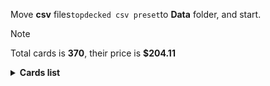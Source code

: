 Move <b>csv</b> files```topdecked csv preset```to <b>Data</b> folder, and start.

> [!NOTE]
> Total cards is <b>370</b>, their price is <b>$204.11</b>

<details>
  <summary><b>Cards list</b></summary>

<ul>
 <li> $0.11 <a href="https://scryfall.com/card//afr/274/ru">Mountain</a> - foil (1)</li>
 <li> $0.71 <a href="https://scryfall.com/card//khm/397/ru">Mountain</a> - foil (1)</li>
 <li> $0.11 <a href="https://scryfall.com/card//afr/276/ru">Mountain</a> - foil (1)</li>
 <li> $0.17 <a href="https://scryfall.com/card//thb/285/en">Mountain</a> - foil (1)</li>
 <li> $0.13 <a href="https://scryfall.com/card//mid/383/ru">Mountain</a> - foil (1)</li>
 <li> $0.13 <a href="https://scryfall.com/card//afr/275/ru">Mountain</a> - foil (1)</li>
 <li> $0.09 <a href="https://scryfall.com/card//afr/277/ru">Mountain</a> - foil (1)</li>
 <li> $0.14 <a href="https://scryfall.com/card//thb/284/en">Mountain</a> - foil (1)</li>
 <li> $0.06 <a href="https://scryfall.com/card//afr/310/ru">Rimeshield Frost Giant</a> - foil (1)</li>
 <li> $0.11 <a href="https://scryfall.com/card//mid/244/ru">Sunrise Cavalier</a> - foil (1)</li>
 <li> $0.17 <a href="https://scryfall.com/card//mid/261/ru">Evolving Wilds</a> - foil (1)</li>
 <li> $0.10 <a href="https://scryfall.com/card//mid/380/ru">Plains</a> - foil (1)</li>
 <li> $0.22 <a href="https://scryfall.com/card//thb/279/en">Plains</a> - foil (1)</li>
 <li> $0.09 <a href="https://scryfall.com/card//afr/262/ru">Plains</a> - foil (1)</li>
 <li> $0.09 <a href="https://scryfall.com/card//afr/264/ru">Plains</a> - foil (1)</li>
 <li> $0.32 <a href="https://scryfall.com/card//khm/394/ru">Plains</a> - foil (1)</li>
 <li> $0.20 <a href="https://scryfall.com/card//thb/278/en">Plains</a> - foil (1)</li>
 <li> $0.13 <a href="https://scryfall.com/card//afr/265/ru">Plains</a> - foil (1)</li>
 <li> $0.10 <a href="https://scryfall.com/card//afr/263/ru">Plains</a> - foil (1)</li>
 <li> $0.18 <a href="https://scryfall.com/card//afr/117/ru">Reaper's Talisman</a> - foil (1)</li>
 <li> $0.10 <a href="https://scryfall.com/card//mid/384/ru">Forest</a> - foil (1)</li>
 <li> $0.09 <a href="https://scryfall.com/card//thb/286/en">Forest</a> - foil (1)</li>
 <li> $0.19 <a href="https://scryfall.com/card//thb/287/en">Forest</a> - foil (1)</li>
 <li> $0.13 <a href="https://scryfall.com/card//afr/278/ru">Forest</a> - foil (1)</li>
 <li> $0.13 <a href="https://scryfall.com/card//afr/280/ru">Forest</a> - foil (1)</li>
 <li> $0.38 <a href="https://scryfall.com/card//mid/277/ru">Forest</a> - foil (1)</li>
 <li> $0.10 <a href="https://scryfall.com/card//afr/279/ru">Forest</a> - foil (1)</li>
 <li> $0.16 <a href="https://scryfall.com/card//afr/281/ru">Forest</a> - foil (1)</li>
 <li> $0.73 <a href="https://scryfall.com/card//khm/398/ru">Forest</a> - foil (1)</li>
 <li> $0.61 <a href="https://scryfall.com/card//ddr/36/en">Ob Nixilis Reignited</a> - foil (1)</li>
 <li> $0.11 <a href="https://scryfall.com/card//afr/268/ru">Island</a> - foil (1)</li>
 <li> $0.63 <a href="https://scryfall.com/card//khm/395/ru">Island</a> - foil (1)</li>
 <li> $0.09 <a href="https://scryfall.com/card//afr/269/ru">Island</a> - foil (1)</li>
 <li> $0.19 <a href="https://scryfall.com/card//thb/281/ru">Island</a> - foil (1)</li>
 <li> $0.09 <a href="https://scryfall.com/card//mid/381/ru">Island</a> - foil (1)</li>
 <li> $0.10 <a href="https://scryfall.com/card//afr/267/ru">Island</a> - foil (1)</li>
 <li> $0.13 <a href="https://scryfall.com/card//afr/266/ru">Island</a> - foil (1)</li>
 <li> $0.17 <a href="https://scryfall.com/card//thb/280/en">Island</a> - foil (1)</li>
 <li> $0.13 <a href="https://scryfall.com/card//khm/321/ru">Aegar, the Freezing Flame</a> - foil (1)</li>
 <li> $0.12 <a href="https://scryfall.com/card//afr/272/ru">Swamp</a> - foil (1)</li>
 <li> $0.09 <a href="https://scryfall.com/card//afr/270/ru">Swamp</a> - foil (1)</li>
 <li> $2.02 <a href="https://scryfall.com/card//thb/252/en">Swamp</a> - foil (1)</li>
 <li> $0.13 <a href="https://scryfall.com/card//mid/382/ru">Swamp</a> - foil (1)</li>
 <li> $0.12 <a href="https://scryfall.com/card//afr/271/ru">Swamp</a> - foil (1)</li>
 <li> $0.13 <a href="https://scryfall.com/card//afr/273/ru">Swamp</a> - foil (1)</li>
 <li> $0.20 <a href="https://scryfall.com/card//thb/283/en">Swamp</a> - foil (1)</li>
 <li> $0.92 <a href="https://scryfall.com/card//mid/273/ru">Swamp</a> - foil (1)</li>
 <li> $0.46 <a href="https://scryfall.com/card//khm/396/ru">Swamp</a> - foil (1)</li>
 <li> $0.12 <a href="https://scryfall.com/card//thb/282/en">Swamp</a> - foil (1)</li>
 <li> $0.02 <a href="https://scryfall.com/card//mom/195/en">Iridescent Blademaster</a> - foil (1)</li>
 <li> $0.09 <a href="https://scryfall.com/card//khm/8/ru">Divine Gambit</a> - foil (1)</li>
 <li> $0.38 <a href="https://scryfall.com/card//afr/228/ru">Monk Class</a> - foil (1)</li>
 <li> $0.01 <a href="https://scryfall.com/card//mid/22/ru">Gavony Trapper</a> - foil (1)</li>
 <li> $1.02 <a href="https://scryfall.com/card//neo/472/en">Thundering Raiju</a> - foil (1)</li>
 <li> $0.08 <a href="https://scryfall.com/card//mid/299/ru">Burly Breaker // Dire-Strain Demolisher</a> - foil (1)</li>
 <li> $2.85 <a href="https://scryfall.com/card//vow/46/en">Welcoming Vampire</a> - foil (1)</li>
 <li> $2.87 <a href="https://scryfall.com/card//ddr/1/en">Nissa, Voice of Zendikar</a> - foil (1)</li>
 <li> $0.14 <a href="https://scryfall.com/card//mid/63/ru">Mysterious Tome // Chilling Chronicle</a> - foil (1)</li>
 <li> $0.01 <a href="https://scryfall.com/card//mid/132/ru">Burn the Accursed</a> - foil (1)</li>
 <li> $0.07 <a href="https://scryfall.com/card//afr/46/ru">Arcane Investigator</a> - foil (1)</li>
 <li> $0.05 <a href="https://scryfall.com/card//khm/157/ru">Tuskeri Firewalker</a> - foil (1)</li>
 <li> $0.13 <a href="https://scryfall.com/card//thb/263/en">Tymaret, Chosen from Death</a> - foil (1)</li>
 <li> $0.30 <a href="https://scryfall.com/card//mid/386/ru">Triskaidekaphile</a> - foil (1)</li>
 <li> $0.47 <a href="https://scryfall.com/card//thb/352/en">Arasta of the Endless Web</a> - foil (1)</li>
 <li> $0.05 <a href="https://scryfall.com/card//khm/87/ru">Draugr Recruiter</a> - foil (1)</li>
 <li> $0.43 <a href="https://scryfall.com/card//afr/375/ru">Forsworn Paladin</a> - foil (1)</li>
 <li> $0.83 <a href="https://scryfall.com/card//khm/400/ru">Reflections of Littjara</a> - foil (1)</li>
 <li> $0.19 <a href="https://scryfall.com/card//afr/397/ru">Treasure Chest</a> - foil (1)</li>
 <li> $0.06 <a href="https://scryfall.com/card//mid/118/ru">Olivia's Midnight Ambush</a> - foil (1)</li>
 <li> $2.23 <a href="https://scryfall.com/card//sta/56/ru">Regrowth</a> - foil (1)</li>
 <li> $0.02 <a href="https://scryfall.com/card//mid/84/ru">Arrogant Outlaw</a> - foil (1)</li>
 <li> $0.02 <a href="https://scryfall.com/card//afr/45/ru">Air-Cult Elemental</a> - foil (1)</li>
 <li> $0.62 <a href="https://scryfall.com/card//thb/121/en">Underworld Dreams</a> - nonfoil (1)</li>
 <li> $0.06 <a href="https://scryfall.com/card//khm/36/ru">Valkyrie's Sword</a> - nonfoil (1)</li>
 <li> $0.04 <a href="https://scryfall.com/card//khm/163/ru">Boreal Outrider</a> - nonfoil (1)</li>
 <li> $0.02 <a href="https://scryfall.com/card//stx/200/ru">Lorehold Excavation</a> - nonfoil (1)</li>
 <li> $0.96 <a href="https://scryfall.com/card//stx/262/ru">Access Tunnel</a> - nonfoil (1)</li>
 <li> $0.10 <a href="https://scryfall.com/card//afr/105/ru">Gelatinous Cube</a> - nonfoil (1)</li>
 <li> $0.11 <a href="https://scryfall.com/card//thb/237/en">Soul-Guide Lantern</a> - nonfoil (1)</li>
 <li> $0.11 <a href="https://scryfall.com/card//khm/56/ru">Frost Augur</a> - nonfoil (1)</li>
 <li> $0.86 <a href="https://scryfall.com/card//khm/69/ru">Mystic Reflection</a> - nonfoil (1)</li>
 <li> $0.02 <a href="https://scryfall.com/card//thb/189/en">Nyx Herald</a> - nonfoil (1)</li>
 <li> $0.02 <a href="https://scryfall.com/card//stx/89/ru">Umbral Juke</a> - nonfoil (1)</li>
 <li> $0.93 <a href="https://scryfall.com/card//sta/17/ru">Mind's Desire</a> - nonfoil (1)</li>
 <li> $0.04 <a href="https://scryfall.com/card//afr/7/ru">Cloister Gargoyle</a> - nonfoil (1)</li>
 <li> $0.04 <a href="https://scryfall.com/card//thb/83/en">Agonizing Remorse</a> - nonfoil (1)</li>
 <li> $0.03 <a href="https://scryfall.com/card//sta/24/ru">Agonizing Remorse</a> - nonfoil (1)</li>
 <li> $0.10 <a href="https://scryfall.com/card//ddr/3/en">Briarhorn</a> - nonfoil (2)</li>
 <li> $0.22 <a href="https://scryfall.com/card//mid/246/ru">Tovolar, Dire Overlord // Tovolar, the Midnight Scourge</a> - nonfoil (1)</li>
 <li> $0.11 <a href="https://scryfall.com/card//mid/187/ru">Hound Tamer // Untamed Pup</a> - nonfoil (1)</li>
 <li> $0.06 <a href="https://scryfall.com/card//mid/302/ru">Hound Tamer // Untamed Pup</a> - nonfoil (1)</li>
 <li> $0.12 <a href="https://scryfall.com/card//stx/147/ru">Augmenter Pugilist // Echoing Equation</a> - nonfoil (1)</li>
 <li> $0.04 <a href="https://scryfall.com/card//afr/192/ru">Loathsome Troll</a> - nonfoil (1)</li>
 <li> $0.08 <a href="https://scryfall.com/card//khm/268/ru">Skemfar Elderhall</a> - nonfoil (1)</li>
 <li> $0.32 <a href="https://scryfall.com/card//thb/170/en">The First Iroan Games</a> - nonfoil (1)</li>
 <li> $0.18 <a href="https://scryfall.com/card//sta/60/ru">Electrolyze</a> - nonfoil (1)</li>
 <li> $0.03 <a href="https://scryfall.com/card//thb/219/ru">Hero of the Nyxborn</a> - nonfoil (1)</li>
 <li> $0.41 <a href="https://scryfall.com/card//vow/200/en">Glorious Sunrise</a> - nonfoil (1)</li>
 <li> $0.02 <a href="https://scryfall.com/card//mom/107/en">Glistening Deluge</a> - nonfoil (1)</li>
 <li> $5.14 <a href="https://scryfall.com/card//khm/98/ru">Haunting Voyage</a> - nonfoil (1)</li>
 <li> $0.19 <a href="https://scryfall.com/card//thb/87/en">Cling to Dust</a> - nonfoil (1)</li>
 <li> $0.16 <a href="https://scryfall.com/card//ddr/58/en">Quest for the Gravelord</a> - nonfoil (2)</li>
 <li> $0.02 <a href="https://scryfall.com/card//thb/59/en">One with the Stars</a> - nonfoil (1)</li>
 <li> $0.05 <a href="https://scryfall.com/card//thb/7/en">Commanding Presence</a> - nonfoil (1)</li>
 <li> $0.45 <a href="https://scryfall.com/card//ddr/56/en">Pestilence Demon</a> - nonfoil (1)</li>
 <li> $0.10 <a href="https://scryfall.com/card//thb/267/en">Renata, Called to the Hunt</a> - nonfoil (1)</li>
 <li> $0.08 <a href="https://scryfall.com/card//khm/113/ru">Tergrid's Shadow</a> - nonfoil (1)</li>
 <li> $0.05 <a href="https://scryfall.com/card//afr/12/ru">Divine Smite</a> - nonfoil (1)</li>
 <li> $0.03 <a href="https://scryfall.com/card//thb/239/en">Thundering Chariot</a> - nonfoil (1)</li>
 <li> $0.03 <a href="https://scryfall.com/card//stx/107/ru">Igneous Inspiration</a> - nonfoil (1)</li>
 <li> $0.11 <a href="https://scryfall.com/card//ddr/19/en">Scythe Leopard</a> - nonfoil (1)</li>
 <li> $0.11 <a href="https://scryfall.com/card//ddr/19/en">Scythe Leopard</a> - nonfoil (2)</li>
 <li> $0.11 <a href="https://scryfall.com/card//khm/201/ru">Arni Slays the Troll</a> - nonfoil (1)</li>
 <li> $1.12 <a href="https://scryfall.com/card//stx/86/ru">Sedgemoor Witch</a> - nonfoil (1)</li>
 <li> $0.01 <a href="https://scryfall.com/card//mid/75/ru">Skaab Wrangler</a> - nonfoil (1)</li>
 <li> $0.53 <a href="https://scryfall.com/card//ddr/2/en">Abundance</a> - nonfoil (1)</li>
 <li> $0.10 <a href="https://scryfall.com/card//stx/154/ru">Pestilent Cauldron // Restorative Burst</a> - nonfoil (1)</li>
 <li> $3.54 <a href="https://scryfall.com/card//afr/138/ru">Delina, Wild Mage</a> - nonfoil (1)</li>
 <li> $0.10 <a href="https://scryfall.com/card//thb/166/en">The Binding of the Titans</a> - nonfoil (1)</li>
 <li> $0.27 <a href="https://scryfall.com/card//ddr/24/en">Walker of the Grove</a> - nonfoil (1)</li>
 <li> $0.79 <a href="https://scryfall.com/card//sta/51/ru">Cultivate</a> - nonfoil (1)</li>
 <li> $0.03 <a href="https://scryfall.com/card//thb/182/en">Nessian Hornbeetle</a> - nonfoil (1)</li>
 <li> $0.08 <a href="https://scryfall.com/card//sta/44/ru">Shock</a> - nonfoil (1)</li>
 <li> $0.31 <a href="https://scryfall.com/card//thb/234/en">Mirror Shield</a> - nonfoil (1)</li>
 <li> $0.03 <a href="https://scryfall.com/card//mid/299/ru">Burly Breaker // Dire-Strain Demolisher</a> - nonfoil (2)</li>
 <li> $0.30 <a href="https://scryfall.com/card//afr/29/ru">Paladin Class</a> - nonfoil (1)</li>
 <li> $0.01 <a href="https://scryfall.com/card//mid/83/ru">Vivisection</a> - nonfoil (1)</li>
 <li> $0.05 <a href="https://scryfall.com/card//afr/57/ru">Eccentric Apprentice</a> - nonfoil (2)</li>
 <li> $0.20 <a href="https://scryfall.com/card//thb/33/en">Reverent Hoplite</a> - nonfoil (1)</li>
 <li> $0.11 <a href="https://scryfall.com/card//stx/98/ru">Efreet Flamepainter</a> - nonfoil (1)</li>
 <li> $0.15 <a href="https://scryfall.com/card//khm/109/ru">Skemfar Avenger</a> - nonfoil (1)</li>
 <li> $0.28 <a href="https://scryfall.com/card//afr/132/ru">Battle Cry Goblin</a> - nonfoil (1)</li>
 <li> $0.05 <a href="https://scryfall.com/card//afr/67/ru">Power of Persuasion</a> - nonfoil (1)</li>
 <li> $0.06 <a href="https://scryfall.com/card//stx/229/ru">Shadewing Laureate</a> - nonfoil (1)</li>
 <li> $0.12 <a href="https://scryfall.com/card//ddr/20/en">Seek the Horizon</a> - nonfoil (1)</li>
 <li> $0.16 <a href="https://scryfall.com/card//khm/265/ru">Port of Karfell</a> - nonfoil (1)</li>
 <li> $0.54 <a href="https://scryfall.com/card//afr/33/ru">Portable Hole</a> - nonfoil (1)</li>
 <li> $0.36 <a href="https://scryfall.com/card//sta/31/ru">Inquisition of Kozilek</a> - nonfoil (1)</li>
 <li> $0.10 <a href="https://scryfall.com/card//stx/57/ru">Teachings of the Archaics</a> - nonfoil (1)</li>
 <li> $2.00 <a href="https://scryfall.com/card//mid/7/ru">Brutal Cathar // Moonrage Brute</a> - nonfoil (1)</li>
 <li> $0.06 <a href="https://scryfall.com/card//mid/250/ru">Wake to Slaughter</a> - nonfoil (1)</li>
 <li> $0.17 <a href="https://scryfall.com/card//ddr/60/ru">Shadows of the Past</a> - nonfoil (1)</li>
 <li> $0.19 <a href="https://scryfall.com/card//thb/228/en">Staggering Insight</a> - nonfoil (1)</li>
 <li> $0.04 <a href="https://scryfall.com/card//stx/198/ru">Lorehold Apprentice</a> - nonfoil (1)</li>
 <li> $0.03 <a href="https://scryfall.com/card//thb/63/en">Sea God's Scorn</a> - nonfoil (1)</li>
 <li> $0.06 <a href="https://scryfall.com/card//afr/107/ru">Grim Wanderer</a> - nonfoil (1)</li>
 <li> $0.06 <a href="https://scryfall.com/card//thb/223/en">Mischievous Chimera</a> - nonfoil (1)</li>
 <li> $0.04 <a href="https://scryfall.com/card//stx/100/ru">Explosive Welcome</a> - nonfoil (1)</li>
 <li> $0.16 <a href="https://scryfall.com/card//stx/96/ru">Draconic Intervention</a> - nonfoil (1)</li>
 <li> $0.07 <a href="https://scryfall.com/card//mid/238/ru">Rootcoil Creeper</a> - nonfoil (2)</li>
 <li> $0.47 <a href="https://scryfall.com/card//ddr/38/en">Ambition's Cost</a> - nonfoil (1)</li>
 <li> $0.03 <a href="https://scryfall.com/card//thb/133/en">Fateful End</a> - nonfoil (1)</li>
 <li> $0.08 <a href="https://scryfall.com/card//sta/41/ru">Infuriate</a> - nonfoil (1)</li>
 <li> $0.14 <a href="https://scryfall.com/card//khm/108/ru">Rune of Mortality</a> - nonfoil (1)</li>
 <li> $0.33 <a href="https://scryfall.com/card//ddr/10/en">Gaea's Blessing</a> - nonfoil (1)</li>
 <li> $0.13 <a href="https://scryfall.com/card//khm/325/ru">Koll, the Forgemaster</a> - nonfoil (1)</li>
 <li> $0.05 <a href="https://scryfall.com/card//thb/209/en">Atris, Oracle of Half-Truths</a> - nonfoil (1)</li>
 <li> $0.30 <a href="https://scryfall.com/card//stx/26/ru">Secret Rendezvous</a> - nonfoil (1)</li>
 <li> $0.20 <a href="https://scryfall.com/card//thb/5/en">The Birth of Meletis</a> - nonfoil (1)</li>
 <li> $0.37 <a href="https://scryfall.com/card//snc/12/en">Extraction Specialist</a> - nonfoil (1)</li>
 <li> $0.11 <a href="https://scryfall.com/card//khm/59/ru">Giant's Amulet</a> - nonfoil (1)</li>
 <li> $0.05 <a href="https://scryfall.com/card//afr/234/ru">Targ Nar, Demon-Fang Gnoll</a> - nonfoil (2)</li>
 <li> $0.09 <a href="https://scryfall.com/card//mid/183/ru">Dryad's Revival</a> - nonfoil (1)</li>
 <li> $1.30 <a href="https://scryfall.com/card//khm/340/ru">Search for Glory</a> - nonfoil (1)</li>
 <li> $0.10 <a href="https://scryfall.com/card//stx/127/ru">Dragonsguard Elite</a> - nonfoil (1)</li>
 <li> $0.03 <a href="https://scryfall.com/card//afr/96/ru">Demogorgon's Clutches</a> - nonfoil (1)</li>
 <li> $0.07 <a href="https://scryfall.com/card//sta/4/ru">Divine Gambit</a> - nonfoil (1)</li>
 <li> $0.02 <a href="https://scryfall.com/card//khm/8/ru">Divine Gambit</a> - nonfoil (1)</li>
 <li> $0.03 <a href="https://scryfall.com/card//mul/57/en">Reyav, Master Smith</a> - nonfoil (1)</li>
 <li> $0.04 <a href="https://scryfall.com/card//stx/134/ru">Honor Troll</a> - nonfoil (2)</li>
 <li> $0.02 <a href="https://scryfall.com/card//thb/112/en">Pharika's Spawn</a> - nonfoil (1)</li>
 <li> $0.03 <a href="https://scryfall.com/card//afr/76/ru">Split the Party</a> - nonfoil (1)</li>
 <li> $0.04 <a href="https://scryfall.com/card//afr/149/ru">Hulking Bugbear</a> - nonfoil (1)</li>
 <li> $0.02 <a href="https://scryfall.com/card//stx/135/ru">Karok Wrangler</a> - nonfoil (1)</li>
 <li> $0.46 <a href="https://scryfall.com/card//ddr/16/en">Oran-Rief Hydra</a> - nonfoil (1)</li>
 <li> $0.02 <a href="https://scryfall.com/card//stx/15/ru">Dueling Coach</a> - nonfoil (1)</li>
 <li> $0.06 <a href="https://scryfall.com/card//stx/123/ru">Bookwurm</a> - nonfoil (2)</li>
 <li> $0.13 <a href="https://scryfall.com/card//afr/32/ru">Plate Armor</a> - nonfoil (1)</li>
 <li> $0.02 <a href="https://scryfall.com/card//khm/226/ru">Niko Defies Destiny</a> - nonfoil (1)</li>
 <li> $0.05 <a href="https://scryfall.com/card//afr/135/ru">Burning Hands</a> - nonfoil (1)</li>
 <li> $0.07 <a href="https://scryfall.com/card//mid/126/ru">Vengeful Strangler // Strangling Grasp</a> - nonfoil (1)</li>
 <li> $0.02 <a href="https://scryfall.com/card//stx/78/ru">Necrotic Fumes</a> - nonfoil (3)</li>
 <li> $0.19 <a href="https://scryfall.com/card//ddr/6/en">Cloudthresher</a> - nonfoil (1)</li>
 <li> $0.02 <a href="https://scryfall.com/card//afr/247/ru">Iron Golem</a> - nonfoil (1)</li>
 <li> $0.04 <a href="https://scryfall.com/card//afr/210/ru">Wandering Troubadour</a> - nonfoil (2)</li>
 <li> $0.06 <a href="https://scryfall.com/card//thb/69/en">Stinging Lionfish</a> - nonfoil (1)</li>
 <li> $0.18 <a href="https://scryfall.com/card//afr/98/ru">Drider</a> - nonfoil (1)</li>
 <li> $0.19 <a href="https://scryfall.com/card//thb/167/en">Chainweb Aracnir</a> - nonfoil (1)</li>
 <li> $0.10 <a href="https://scryfall.com/card//khm/170/ru">Fynn, the Fangbearer</a> - nonfoil (1)</li>
 <li> $0.34 <a href="https://scryfall.com/card//stx/128/ru">Ecological Appreciation</a> - nonfoil (1)</li>
 <li> $0.07 <a href="https://scryfall.com/card//afr/137/ru">Critical Hit</a> - nonfoil (1)</li>
 <li> $0.04 <a href="https://scryfall.com/card//afr/201/ru">Purple Worm</a> - nonfoil (1)</li>
 <li> $2.47 <a href="https://scryfall.com/card//stx/81/ru">Plumb the Forbidden</a> - nonfoil (1)</li>
 <li> $0.06 <a href="https://scryfall.com/card//thb/102/en">Inevitable End</a> - nonfoil (1)</li>
 <li> $0.41 <a href="https://scryfall.com/card//stx/21/ru">Mavinda, Students' Advocate</a> - nonfoil (1)</li>
 <li> $0.60 <a href="https://scryfall.com/card//afr/180/ru">Druid Class</a> - nonfoil (1)</li>
 <li> $0.03 <a href="https://scryfall.com/card//mid/16/ru">Duelcraft Trainer</a> - nonfoil (1)</li>
 <li> $0.34 <a href="https://scryfall.com/card//mid/309/ru">Katilda, Dawnhart Prime</a> - nonfoil (1)</li>
 <li> $0.26 <a href="https://scryfall.com/card//ddr/30/en">Treetop Village</a> - nonfoil (1)</li>
 <li> $0.23 <a href="https://scryfall.com/card//vow/58/en">Dreamshackle Geist</a> - nonfoil (1)</li>
 <li> $0.02 <a href="https://scryfall.com/card//stx/202/ru">Maelstrom Muse</a> - nonfoil (1)</li>
 <li> $0.07 <a href="https://scryfall.com/card//ddr/12/en">Jaddi Lifestrider</a> - nonfoil (2)</li>
 <li> $0.21 <a href="https://scryfall.com/card//khm/25/ru">Rune of Sustenance</a> - nonfoil (1)</li>
 <li> $0.12 <a href="https://scryfall.com/card//mid/303/ru">Outland Liberator // Frenzied Trapbreaker</a> - nonfoil (1)</li>
 <li> $0.02 <a href="https://scryfall.com/card//afr/244/ru">Fifty Feet of Rope</a> - nonfoil (1)</li>
 <li> $0.91 <a href="https://scryfall.com/card//ddr/65/en">Leechridden Swamp</a> - nonfoil (1)</li>
 <li> $0.14 <a href="https://scryfall.com/card//afr/48/ru">The Blackstaff of Waterdeep</a> - nonfoil (1)</li>
 <li> $0.25 <a href="https://scryfall.com/card//ddr/62/en">Squelching Leeches</a> - nonfoil (1)</li>
 <li> $0.07 <a href="https://scryfall.com/card//afr/49/ru">Blue Dragon</a> - nonfoil (1)</li>
 <li> $0.20 <a href="https://scryfall.com/card//stx/94/ru">Conspiracy Theorist</a> - nonfoil (1)</li>
 <li> $0.04 <a href="https://scryfall.com/card//stx/35/ru">Thunderous Orator</a> - nonfoil (1)</li>
 <li> $0.13 <a href="https://scryfall.com/card//stx/176/ru">Deadly Brew</a> - nonfoil (1)</li>
 <li> $0.16 <a href="https://scryfall.com/card//stx/207/ru">Mortality Spear</a> - nonfoil (1)</li>
 <li> $0.05 <a href="https://scryfall.com/card//mom/166/en">Stoke the Flames</a> - nonfoil (1)</li>
 <li> $0.23 <a href="https://scryfall.com/card//ddr/21/en">Thicket Elemental</a> - nonfoil (1)</li>
 <li> $0.08 <a href="https://scryfall.com/card//thb/206/en">Acolyte of Affliction</a> - nonfoil (1)</li>
 <li> $0.62 <a href="https://scryfall.com/card//thb/13/en">Elspeth Conquers Death</a> - nonfoil (1)</li>
 <li> $0.05 <a href="https://scryfall.com/card//thb/132/en">Escape Velocity</a> - nonfoil (1)</li>
 <li> $0.06 <a href="https://scryfall.com/card//khm/30/ru">Spectral Steel</a> - nonfoil (1)</li>
 <li> $0.46 <a href="https://scryfall.com/card//khm/142/ru">Magda, Brazen Outlaw</a> - nonfoil (1)</li>
 <li> $0.12 <a href="https://scryfall.com/card//sta/37/ru">Claim the Firstborn</a> - nonfoil (1)</li>
 <li> $1.22 <a href="https://scryfall.com/card//afr/147/ru">Hobgoblin Bandit Lord</a> - nonfoil (1)</li>
 <li> $0.22 <a href="https://scryfall.com/card//mid/235/ru">Rem Karolus, Stalwart Slayer</a> - nonfoil (1)</li>
 <li> $0.04 <a href="https://scryfall.com/card//afr/231/ru">Shessra, Death's Whisper</a> - nonfoil (1)</li>
 <li> $0.05 <a href="https://scryfall.com/card//stx/92/ru">Ardent Dustspeaker</a> - nonfoil (1)</li>
 <li> $0.04 <a href="https://scryfall.com/card//thb/138/en">Heroes of the Revel</a> - nonfoil (1)</li>
 <li> $0.09 <a href="https://scryfall.com/card//mid/115/ru">Necrosynthesis</a> - nonfoil (1)</li>
 <li> $0.15 <a href="https://scryfall.com/card//afr/125/ru">Warlock Class</a> - nonfoil (2)</li>
 <li> $0.26 <a href="https://scryfall.com/card//mid/2/ru">Ambitious Farmhand // Seasoned Cathar</a> - nonfoil (1)</li>
 <li> $2.72 <a href="https://scryfall.com/card//afr/222/ru">Fighter Class</a> - nonfoil (1)</li>
 <li> $0.02 <a href="https://scryfall.com/card//mid/300/ru">Dawnhart Mentor</a> - nonfoil (2)</li>
 <li> $0.05 <a href="https://scryfall.com/card//khm/166/ru">Elven Bow</a> - nonfoil (1)</li>
 <li> $0.26 <a href="https://scryfall.com/card//stx/20/ru">Leonin Lightscribe</a> - nonfoil (1)</li>
 <li> $0.69 <a href="https://scryfall.com/card//khm/9/ru">Doomskar</a> - nonfoil (1)</li>
 <li> $0.49 <a href="https://scryfall.com/card//thb/99/en">Gray Merchant of Asphodel</a> - nonfoil (1)</li>
 <li> $3.82 <a href="https://scryfall.com/card//khm/114/ru">Valki, God of Lies // Tibalt, Cosmic Impostor</a> - nonfoil (1)</li>
 <li> $0.31 <a href="https://scryfall.com/card//vow/53/en">Consuming Tide</a> - nonfoil (1)</li>
 <li> $0.04 <a href="https://scryfall.com/card//mid/65/ru">Ominous Roost</a> - nonfoil (1)</li>
 <li> $0.09 <a href="https://scryfall.com/card//stx/28/ru">Show of Confidence</a> - nonfoil (1)</li>
 <li> $1.37 <a href="https://scryfall.com/card//mid/113/ru">Morbid Opportunist</a> - nonfoil (1)</li>
 <li> $0.34 <a href="https://scryfall.com/card//sta/62/ru">Lightning Helix</a> - nonfoil (1)</li>
 <li> $0.06 <a href="https://scryfall.com/card//khm/253/ru">Bretagard Stronghold</a> - nonfoil (1)</li>
 <li> $0.03 <a href="https://scryfall.com/card//khm/137/ru">Frenzied Raider</a> - nonfoil (1)</li>
 <li> $2.54 <a href="https://scryfall.com/card//thb/221/en">Kroxa, Titan of Death's Hunger</a> - nonfoil (1)</li>
 <li> $0.06 <a href="https://scryfall.com/card//stx/205/ru">Manifestation Sage</a> - nonfoil (1)</li>
 <li> $0.13 <a href="https://scryfall.com/card//khm/116/ru">Vengeful Reaper</a> - nonfoil (1)</li>
 <li> $0.23 <a href="https://scryfall.com/card//stx/72/ru">Go Blank</a> - nonfoil (1)</li>
 <li> $0.08 <a href="https://scryfall.com/card//khm/224/ru">Narfi, Betrayer King</a> - nonfoil (1)</li>
 <li> $0.13 <a href="https://scryfall.com/card//stx/59/ru">Test of Talents</a> - nonfoil (2)</li>
 <li> $0.36 <a href="https://scryfall.com/card//khm/107/ru">Rise of the Dread Marn</a> - nonfoil (1)</li>
 <li> $0.08 <a href="https://scryfall.com/card//khm/259/ru">Great Hall of Starnheim</a> - nonfoil (1)</li>
 <li> $0.02 <a href="https://scryfall.com/card//afr/77/ru">Sudden Insight</a> - nonfoil (1)</li>
 <li> $0.10 <a href="https://scryfall.com/card//afr/240/ru">Bag of Holding</a> - nonfoil (1)</li>
 <li> $0.20 <a href="https://scryfall.com/card//afr/88/ru">Asmodeus the Archfiend</a> - nonfoil (1)</li>
 <li> $0.03 <a href="https://scryfall.com/card//thb/193/en">Pheres-Band Brawler</a> - nonfoil (1)</li>
 <li> $0.05 <a href="https://scryfall.com/card//stx/132/ru">Fortifying Draught</a> - nonfoil (1)</li>
 <li> $0.08 <a href="https://scryfall.com/card//mid/57/ru">Grafted Identity</a> - nonfoil (1)</li>
 <li> $3.90 <a href="https://scryfall.com/card//mid/265/ru">Overgrown Farmland</a> - nonfoil (1)</li>
 <li> $0.10 <a href="https://scryfall.com/card//khm/212/ru">Harald, King of Skemfar</a> - nonfoil (1)</li>
 <li> $0.19 <a href="https://scryfall.com/card//vow/186/en">Ascendant Packleader</a> - nonfoil (1)</li>
 <li> $0.03 <a href="https://scryfall.com/card//mid/70/ru">Phantom Carriage</a> - nonfoil (2)</li>
 <li> $0.12 <a href="https://scryfall.com/card//afr/323/ru">Zalto, Fire Giant Duke</a> - nonfoil (2)</li>
 <li> $0.19 <a href="https://scryfall.com/card//stx/247/ru">Witherbloom Apprentice</a> - nonfoil (2)</li>
 <li> $0.36 <a href="https://scryfall.com/card//afr/243/ru">Eye of Vecna</a> - nonfoil (1)</li>
 <li> $0.02 <a href="https://scryfall.com/card//stx/224/ru">Returned Pastcaller</a> - nonfoil (1)</li>
 <li> $0.02 <a href="https://scryfall.com/card//mid/196/ru">Rise of the Ants</a> - nonfoil (1)</li>
 <li> $3.13 <a href="https://scryfall.com/card//afr/254/ru">Den of the Bugbear</a> - nonfoil (1)</li>
 <li> $0.23 <a href="https://scryfall.com/card//khm/86/ru">Draugr Necromancer</a> - nonfoil (1)</li>
 <li> $0.26 <a href="https://scryfall.com/card//khm/244/ru">Replicating Ring</a> - nonfoil (1)</li>
 <li> $0.26 <a href="https://scryfall.com/card//sta/28/ru">Doom Blade</a> - nonfoil (1)</li>
 <li> $0.02 <a href="https://scryfall.com/card//stx/31/ru">Stonebinder's Familiar</a> - nonfoil (1)</li>
 <li> $0.10 <a href="https://scryfall.com/card//mid/173/ru">Brood Weaver</a> - nonfoil (1)</li>
 <li> $0.11 <a href="https://scryfall.com/card//stx/178/ru">Dina, Soul Steeper</a> - nonfoil (2)</li>
 <li> $0.14 <a href="https://scryfall.com/card//stx/171/ru">Creative Outburst</a> - nonfoil (1)</li>
 <li> $0.03 <a href="https://scryfall.com/card//stx/91/ru">Academic Dispute</a> - nonfoil (1)</li>
 <li> $0.02 <a href="https://scryfall.com/card//stx/162/ru">Aether Helix</a> - nonfoil (1)</li>
 <li> $0.07 <a href="https://scryfall.com/card//thb/53/en">Medomai's Prophecy</a> - nonfoil (1)</li>
 <li> $0.04 <a href="https://scryfall.com/card//khm/135/ru">Fearless Liberator</a> - nonfoil (1)</li>
 <li> $0.13 <a href="https://scryfall.com/card//thb/156/en">Storm Herald</a> - nonfoil (1)</li>
 <li> $0.10 <a href="https://scryfall.com/card//khm/148/ru">Rune of Speed</a> - nonfoil (1)</li>
 <li> $0.50 <a href="https://scryfall.com/card//thb/80/en">Wavebreak Hippocamp</a> - nonfoil (1)</li>
 <li> $0.05 <a href="https://scryfall.com/card//stx/24/ru">Professor of Symbology</a> - nonfoil (1)</li>
 <li> $0.43 <a href="https://scryfall.com/card//mid/51/ru">Fading Hope</a> - nonfoil (1)</li>
 <li> $0.31 <a href="https://scryfall.com/card//mid/223/ru">Florian, Voldaren Scion</a> - nonfoil (1)</li>
 <li> $0.08 <a href="https://scryfall.com/card//stx/246/ru">Venerable Warsinger</a> - nonfoil (1)</li>
 <li> $0.42 <a href="https://scryfall.com/card//ddr/53/en">Indulgent Tormentor</a> - nonfoil (1)</li>
 <li> $0.27 <a href="https://scryfall.com/card//sta/19/ru">Opt</a> - nonfoil (1)</li>
 <li> $0.03 <a href="https://scryfall.com/card//stx/231/ru">Silverquill Apprentice</a> - nonfoil (2)</li>
 <li> $0.12 <a href="https://scryfall.com/card//stx/225/ru">Rip Apart</a> - nonfoil (1)</li>
 <li> $0.03 <a href="https://scryfall.com/card//stx/169/ru">Closing Statement</a> - nonfoil (1)</li>
 <li> $0.08 <a href="https://scryfall.com/card//sta/3/ru">Defiant Strike</a> - nonfoil (1)</li>
 <li> $0.20 <a href="https://scryfall.com/card//ddr/57/en">Priest of the Blood Rite</a> - nonfoil (1)</li>
 <li> $0.09 <a href="https://scryfall.com/card//ddr/26/en">Woodborn Behemoth</a> - nonfoil (2)</li>
 <li> $1.41 <a href="https://scryfall.com/card//stx/279/ru">Kasmina, Enigma Sage</a> - nonfoil (1)</li>
 <li> $0.24 <a href="https://scryfall.com/card//afr/260/ru">Temple of the Dragon Queen</a> - nonfoil (1)</li>
 <li> $0.05 <a href="https://scryfall.com/card//stx/46/ru">Mentor's Guidance</a> - nonfoil (1)</li>
 <li> $0.04 <a href="https://scryfall.com/card//mom/237/en">Invasion of Moag // Bloomwielder Dryads</a> - nonfoil (1)</li>
 <li> $0.08 <a href="https://scryfall.com/card//khm/122/ru">Basalt Ravager</a> - nonfoil (1)</li>
 <li> $0.07 <a href="https://scryfall.com/card//ddr/42/en">Carrier Thrall</a> - nonfoil (2)</li>
 <li> $0.23 <a href="https://scryfall.com/card//afr/371/ru">Yuan-Ti Malison</a> - nonfoil (1)</li>
 <li> $0.07 <a href="https://scryfall.com/card//stx/220/ru">Quintorius, Field Historian</a> - nonfoil (1)</li>
 <li> $0.04 <a href="https://scryfall.com/card//mid/251/ru">Winterthorn Blessing</a> - nonfoil (1)</li>
 <li> $3.09 <a href="https://scryfall.com/card//snc/160/en">Topiary Stomper</a> - nonfoil (1)</li>
 <li> $0.05 <a href="https://scryfall.com/card//afr/3/ru">Blink Dog</a> - nonfoil (1)</li>
 <li> $0.04 <a href="https://scryfall.com/card//afr/54/ru">Displacer Beast</a> - nonfoil (1)</li>
 <li> $0.02 <a href="https://scryfall.com/card//stx/105/ru">Hall Monitor</a> - nonfoil (1)</li>
 <li> $0.11 <a href="https://scryfall.com/card//khm/233/ru">Vega, the Watcher</a> - nonfoil (1)</li>
 <li> $0.06 <a href="https://scryfall.com/card//sta/49/ru">Adventurous Impulse</a> - nonfoil (1)</li>
 <li> $0.18 <a href="https://scryfall.com/card//ddr/61/en">Smallpox</a> - nonfoil (2)</li>
 <li> $0.15 <a href="https://scryfall.com/card//afr/21/ru">Ingenious Smith</a> - nonfoil (1)</li>
 <li> $0.21 <a href="https://scryfall.com/card//thb/214/en">Dream Trawler</a> - nonfoil (1)</li>
 <li> $0.33 <a href="https://scryfall.com/card//stx/149/ru">Extus, Oriq Overlord // Awaken the Blood Avatar</a> - nonfoil (1)</li>
 <li> $0.06 <a href="https://scryfall.com/card//vow/151/en">Creepy Puppeteer</a> - nonfoil (1)</li>
 <li> $0.02 <a href="https://scryfall.com/card//khm/200/ru">Aegar, the Freezing Flame</a> - nonfoil (1)</li>
 <li> $0.09 <a href="https://scryfall.com/card//afr/175/ru">Choose Your Weapon</a> - nonfoil (1)</li>
 <li> $0.30 <a href="https://scryfall.com/card//thb/98/en">Gravebreaker Lamia</a> - nonfoil (1)</li>
 <li> $0.13 <a href="https://scryfall.com/card//stx/70/ru">Eyetwitch</a> - nonfoil (1)</li>
 <li> $0.02 <a href="https://scryfall.com/card//mid/297/ru">Village Watch // Village Reavers</a> - nonfoil (1)</li>
 <li> $0.17 <a href="https://scryfall.com/card//stx/261/ru">Zephyr Boots</a> - nonfoil (1)</li>
 <li> $0.04 <a href="https://scryfall.com/card//khm/182/ru">Littjara Glade-Warden</a> - nonfoil (1)</li>
 <li> $1.76 <a href="https://scryfall.com/card//vow/63/en">Hullbreaker Horror</a> - nonfoil (1)</li>
 <li> $0.17 <a href="https://scryfall.com/card//afr/337/ru">Bruenor Battlehammer</a> - nonfoil (1)</li>
 <li> $0.36 <a href="https://scryfall.com/card//mid/221/ru">Faithful Mending</a> - nonfoil (1)</li>
 <li> $0.58 <a href="https://scryfall.com/card//sta/18/ru">Negate</a> - nonfoil (1)</li>
 <li> $0.15 <a href="https://scryfall.com/card//afr/114/ru">Power Word Kill</a> - nonfoil (2)</li>
 <li> $0.18 <a href="https://scryfall.com/card//stx/228/ru">Rushed Rebirth</a> - nonfoil (1)</li>
 <li> $0.11 <a href="https://scryfall.com/card//ddr/45/ru">Despoiler of Souls</a> - nonfoil (1)</li>
 <li> $3.06 <a href="https://scryfall.com/card//afr/290/ru">Iymrith, Desert Doom</a> - nonfoil (1)</li>
 <li> $0.45 <a href="https://scryfall.com/card//ddr/29/en">Mosswort Bridge</a> - nonfoil (1)</li>
 <li> $0.05 <a href="https://scryfall.com/card//stx/56/ru">Symmetry Sage</a> - nonfoil (1)</li>
 <li> $0.57 <a href="https://scryfall.com/card//ddr/44/en">Desecration Demon</a> - nonfoil (1)</li>
 <li> $0.33 <a href="https://scryfall.com/card//khm/21/ru">Reidane, God of the Worthy // Valkmira, Protector's Shield</a> - nonfoil (1)</li>
 <li> $0.03 <a href="https://scryfall.com/card//khm/128/ru">Crush the Weak</a> - nonfoil (1)</li>
 <li> $0.04 <a href="https://scryfall.com/card//afr/111/ru">Lightfoot Rogue</a> - nonfoil (1)</li>
 <li> $0.05 <a href="https://scryfall.com/card//sta/23/ru">Whirlwind Denial</a> - nonfoil (2)</li>
 <li> $0.07 <a href="https://scryfall.com/card//mom/30/en">Phyrexian Awakening</a> - nonfoil (1)</li>
 <li> $5.59 <a href="https://scryfall.com/card//mom/12/en">Elesh Norn // The Argent Etchings</a> - nonfoil (1)</li>
 <li> $19.08 <a href="https://scryfall.com/card//thb/259/en">Heliod, Sun-Crowned</a> - foil (1)</li>
 <li> $17.96 <a href="https://scryfall.com/card//thb/236/en">Shadowspear</a> - nonfoil (1)</li>
 <li> $5.31 <a href="https://scryfall.com/card//thb/24/en">Idyllic Tutor</a> - nonfoil (1)</li>
 <li> $3.29 <a href="https://scryfall.com/card//lgn/77/en">Noxious Ghoul</a> - nonfoil (1)</li>
 <li> $4.56 <a href="https://scryfall.com/card//afr/87/ru">Acererak the Archlich</a> - foil (1)</li>
 <li> $10.92 <a href="https://scryfall.com/card//stx/282/ru">Beledros Witherbloom</a> - nonfoil (1)</li>
 <li> $28.04 <a href="https://scryfall.com/card//mid/112/ru">The Meathook Massacre</a> - nonfoil (1)</li>
</ul>

</details>
